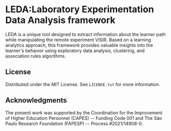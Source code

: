 # LEDA:Laboratory Experimentation Data Analysis framework 

LEDA is a unique tool designed to extract information about the learner path while manipulating the remote experiment VISIR. Based on a learning analytics approach, this framework provides valuable insights into the learner's behavior using exploratory data analysis, clustering, and association rules algorithms. 

<!-- LICENSE -->
## License

Distributed under the MIT License. See `LICENSE.txt` for more information.

<!-- ACKNOWLEDGMENTS -->
## Acknowledgments

The present work was supported by the Coordination for the Improvement of Higher Education Personnel (CAPES) -- Funding Code 001 and The São Paulo Research Foundation (FAPESP) -- Process \#2021/14908-0. 




